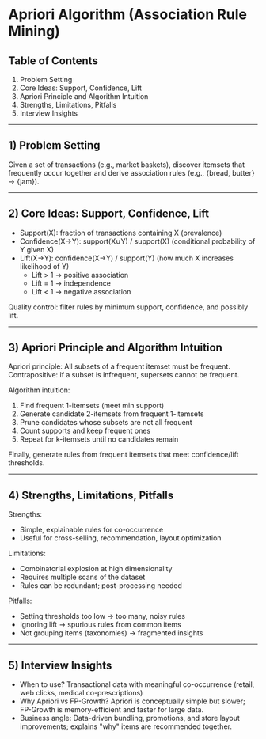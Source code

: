 # Apriori Algorithm (Association Rule Mining)

## Table of Contents
1. Problem Setting
2. Core Ideas: Support, Confidence, Lift
3. Apriori Principle and Algorithm Intuition
4. Strengths, Limitations, Pitfalls
5. Interview Insights

---

## 1) Problem Setting

Given a set of transactions (e.g., market baskets), discover itemsets that frequently occur together and derive association rules (e.g., {bread, butter} → {jam}).

---

## 2) Core Ideas: Support, Confidence, Lift

- Support(X): fraction of transactions containing X (prevalence)
- Confidence(X→Y): support(X∪Y) / support(X) (conditional probability of Y given X)
- Lift(X→Y): confidence(X→Y) / support(Y) (how much X increases likelihood of Y)
  - Lift > 1 → positive association
  - Lift = 1 → independence
  - Lift < 1 → negative association

Quality control: filter rules by minimum support, confidence, and possibly lift.

---

## 3) Apriori Principle and Algorithm Intuition

Apriori principle: All subsets of a frequent itemset must be frequent. Contrapositive: if a subset is infrequent, supersets cannot be frequent.

Algorithm intuition:
1. Find frequent 1-itemsets (meet min support)
2. Generate candidate 2-itemsets from frequent 1-itemsets
3. Prune candidates whose subsets are not all frequent
4. Count supports and keep frequent ones
5. Repeat for k-itemsets until no candidates remain

Finally, generate rules from frequent itemsets that meet confidence/lift thresholds.

---

## 4) Strengths, Limitations, Pitfalls

Strengths:
- Simple, explainable rules for co-occurrence
- Useful for cross-selling, recommendation, layout optimization

Limitations:
- Combinatorial explosion at high dimensionality
- Requires multiple scans of the dataset
- Rules can be redundant; post-processing needed

Pitfalls:
- Setting thresholds too low → too many, noisy rules
- Ignoring lift → spurious rules from common items
- Not grouping items (taxonomies) → fragmented insights

---

## 5) Interview Insights

- When to use? Transactional data with meaningful co-occurrence (retail, web clicks, medical co-prescriptions)
- Why Apriori vs FP-Growth? Apriori is conceptually simple but slower; FP-Growth is memory-efficient and faster for large data.
- Business angle: Data-driven bundling, promotions, and store layout improvements; explains "why" items are recommended together.
